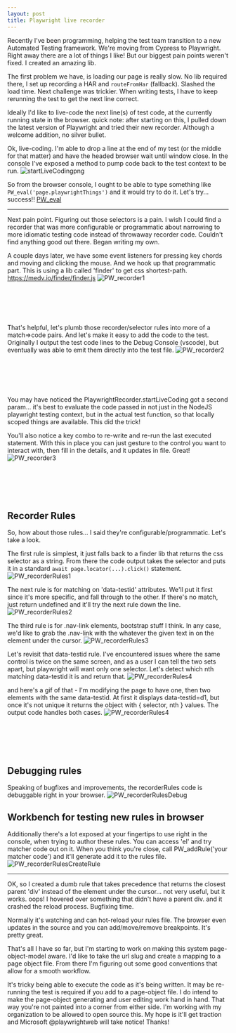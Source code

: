 ```yaml
---
layout: post
title: Playwright live recorder
---
```


Recently I've been programming, helping the test team transition to a new Automated Testing framework.
We're moving from Cypress to Playwright. Right away there are a lot of things I like!
But our biggest pain points weren't fixed.
I created an amazing lib.

The first problem we have, is loading our page is really slow. No lib required there, I set up recording a HAR and `routeFromHar` (fallback). Slashed the load time.
Next challenge was trickier.
When writing tests, I have to keep rerunning the test to get the next line correct.

Ideally I'd like to live-code the next line(s) of test code, at the currently running state in the browser.
quick note: after starting on this, I pulled down the latest version of Playwright and tried their new recorder. Although a welcome addition, no silver bullet.

Ok, live-coding.
I'm able to drop a line at the end of my test (or the middle for that matter) and have the headed browser wait until window close.
In the console I've exposed a method to pump code back to the test context to be run.
![startLiveCodingpng](https://user-images.githubusercontent.com/11726379/186935047-9e5234a7-f98c-4e30-bdc4-b9ad060ea3e5.png)



So from the browser console, I ought to be able to type something like `PW_eval('page.playwrightThings')` and it would try to do it.
Let's try... success!!
[PW_eval](https://user-images.githubusercontent.com/11726379/186935193-102c392d-cd6a-43f4-84e2-965e7ba01b9b.gif)

------

Next pain point. Figuring out those selectors is a pain. I wish I could find a recorder that was more configurable or programmatic about narrowing to more idiomatic testing code instead of throwaway recorder code.
Couldn't find anything good out there.
Began writing my own.

A couple days later, we have some event listeners for pressing key chords and moving and clicking the mouse. And we hook up that programmatic part.
This is using a lib called 'finder' to get css shortest-path. https://medv.io/finder/finder.js
![PW_recorder1](https://user-images.githubusercontent.com/11726379/186935360-44b54764-1948-409f-971f-043480a21b1d.gif)

<br/><br/><br/><br/>

That's helpful, let's plumb those recorder/selector rules into more of a match=>code pairs.
And let's make it easy to add the code to the test.
Originally I output the test code lines to the Debug Console (vscode), but eventually was able to emit them directly into the test file.
![PW_recorder2](https://user-images.githubusercontent.com/11726379/186935702-0b2826f2-11e9-4865-bac2-032533cab8dc.gif)

<br/><br/><br/><br/>

You may have noticed the PlaywrightRecorder.startLiveCoding got a second param... it's best to evaluate the code passed in not just in the NodeJS playwright testing context, but in the actual test function, so that locally scoped things are available.
This did the trick!

You'll also notice a key combo to re-write and re-run the last executed statement. With this in place you can just gesture to the control you want to interact with, then fill in the details, and it updates in file.
Great!
![PW_recorder3](https://user-images.githubusercontent.com/11726379/186935808-ffabb602-3cd4-4383-aca0-a8dd69daa2d0.gif)

<br/><br/><br/><br/>
## Recorder Rules
So, how about those rules... I said they're configurable/programmatic. Let's take a look.

The first rule is simplest, it just falls back to a finder lib that returns the css selector as a string. From there the code output takes the selector and puts it in a standard `await page.locator(...).click()` statement.
![PW_recorderRules1](https://user-images.githubusercontent.com/11726379/186935879-d470b96a-036a-41d1-ab19-860ce16f6a47.png)


The next rule is for matching on 'data-testid' attributes. We'll put it first since it's more specific, and fall through to the other. If there's no match, just return undefined and it'll try the next rule down the line.
![PW_recorderRules2](https://user-images.githubusercontent.com/11726379/186935950-b345e8b0-09b7-46cc-a4c3-ad5d375c00d2.png)


The third rule is for .nav-link elements, bootstrap stuff I think. In any case, we'd like to grab the .nav-link with the whatever the given text in on the element under the cursor.
![PW_recorderRules3](https://user-images.githubusercontent.com/11726379/186935994-38db2da7-ba2d-4925-a148-9b3c7995e3a5.png)


Let's revisit that data-testid rule. I've encountered issues where the same control is twice on the same screen, and as a user I can tell the two sets apart, but playwright will want only one selector.
Let's detect which nth matching data-testid it is and return that.
![PW_recorderRules4](https://user-images.githubusercontent.com/11726379/186936037-7a5404e8-3426-408c-9bd7-434fa5f044a0.png)


and here's a gif of that - I'm modifying the page to have one, then two elements with the same data-testid. At first it displays data-testid=d1, but once it's not unique it returns the object with { selector, nth } values. The output code handles both cases.
![PW_recorderRules4](https://user-images.githubusercontent.com/11726379/186936094-209b055a-1bf7-40a7-ac44-8d3b91b62548.gif)

<br/><br/><br/><br/>

## Debugging rules
Speaking of bugfixes and improvements, the recorderRules code is debuggable right in your browser.
![PW_recorderRulesDebug](https://user-images.githubusercontent.com/11726379/186936138-dc108bae-bd4c-457f-a746-42972d357c86.gif)

## Workbench for testing new rules in browser

Additionally there's a lot exposed at your fingertips to use right in the console, when trying to author these rules.
You can access 'el' and try matcher code out on it. When you think you're close, call PW_addRule('your matcher code') and it'll generate add it to the rules file.
![PW_recorderRulesCreateRule](https://user-images.githubusercontent.com/11726379/186936316-caf2380b-9ebe-449c-a5e8-7021341b3ab5.gif)

------

OK, so I created a dumb rule that takes precedence that returns the closest parent 'div' instead of the element under the cursor... not very useful, but it works.
oops! I hovered over something that didn't have a parent div. and it crashed the reload process.
Bugfixing time.

Normally it's watching and can hot-reload your rules file. The browser even updates in the source and you can add/move/remove breakpoints. It's pretty great.

That's all I have so far, but I'm starting to work on making this system page-object-model aware. I'd like to take the url slug and create a mapping to a page object file. From there I'm figuring out some good conventions that allow for a smooth workflow.

It's tricky being able to execute the code as it's being written. It may be re-running the test is required if you add to a page-object file.
I do intend to make the page-object generating and user editing work hand in hand. That way you're not painted into a corner from either side.
I'm working with my organization to be allowed to open source this. My hope is it'll get traction and Microsoft @playwrightweb will take notice!
Thanks!

